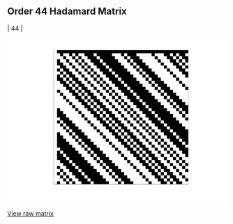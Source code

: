 ## Order 44 Hadamard Matrix

| 44 |

<img src="44.png" class="img-responsive" alt=""> 

[View raw matrix](order44.txt)
